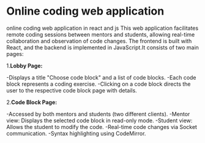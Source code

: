 # Online coding web application

online coding web application in react and js
This web application facilitates remote coding sessions between mentors and students, allowing real-time collaboration and observation of code changes. The frontend is built with React, and the backend is implemented in JavaScript.It consists of two main pages:

1.**Lobby Page:**

-Displays a title "Choose code block" and a list of code blocks.
-Each code block represents a coding exercise.
-Clicking on a code block directs the user to the respective code block page with details.

2.**Code Block Page:**

-Accessed by both mentors and students (two different clients).
-Mentor view: Displays the selected code block in read-only mode.
-Student view: Allows the student to modify the code.
-Real-time code changes via Socket communication.
-Syntax highlighting using CodeMirror.
